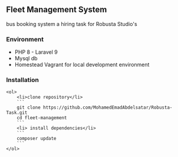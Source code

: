 <h2>Fleet Management System</h2>
    <p>bus booking system a hiring task for Robusta Studio's</p>
    
<h3>Environment</h3>
    <ul>
        <li> PHP 8 - Laravel 9</li>
        <li> Mysql db</li>
        <li> Homestead Vagrant for local development environment</li>
    </ul>
    
<h3>Installation</h3>
    
    <ol>
        <li>clone repository</li>
        ```
        git clone https://github.com/MohamedEmadAbdelsatar/Robusta-Task.git
        cd fleet-management
        ```
        <li> install dependencies</li>
        ```
        composer update
        ```
    </ol>
